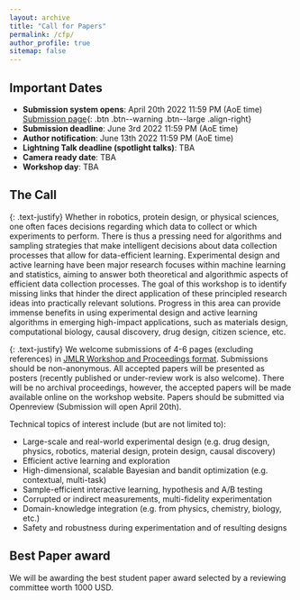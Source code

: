 ```yaml
---
layout: archive
title: "Call for Papers"
permalink: /cfp/
author_profile: true
sitemap: false
---
```


Important Dates
----------------
* **Submission system opens**: April 20th 2022 11:59 PM (AoE time)  [Submission page](#link){: .btn .btn--warning .btn--large .align-right}
* **Submission deadline**: June 3rd 2022 11:59 PM (AoE time)
* **Author notification**: June 13th 2022  11:59 PM (AoE time)
* **Lightning Talk deadline (spotlight talks)**: TBA
* **Camera ready date**: TBA
* **Workshop day**: TBA

The Call
---------

{: .text-justify} 
Whether in robotics, protein design, or physical sciences, one often faces decisions regarding which data to collect or which experiments to perform. There is thus a pressing need for algorithms and sampling strategies that make intelligent decisions about data collection processes that allow for data-efficient learning. Experimental design and active learning have been major research focuses within machine learning and statistics, aiming to answer both theoretical and algorithmic aspects of efficient data collection processes. The goal of this workshop is to identify missing links that hinder the direct application of these principled research ideas into practically relevant solutions. Progress in this area can provide immense benefits in using experimental design and active learning algorithms in emerging high-impact applications, such as materials design, computational biology, causal discovery, drug design, citizen science, etc.

{: .text-justify}
We welcome submissions of 4-6 pages (excluding references) in [JMLR Workshop and Proceedings format](https://www.overleaf.com/latex/templates/template-for-journal-of-machine-learning-research-jmlr-with-jmlr2e-dot-sty/vjcpxhvztrjn). Submissions should be non-anonymous. All accepted papers will be presented as posters (recently published or under-review work is also welcome). There will be no archival proceedings, however, the accepted papers will be made available online on the workshop website. Papers should be submitted via Openreview (Submission will open April 20th).

Technical topics of interest include (but are not limited to):
- Large-scale and real-world experimental design
(e.g. drug design, physics, robotics, material design, protein design, causal discovery)
- Efficient active learning and exploration
- High-dimensional, scalable Bayesian and bandit optimization (e.g. contextual, multi-task)
- Sample-efficient interactive learning, hypothesis and A/B testing
- Corrupted or indirect measurements, multi-fidelity experimentation
- Domain-knowledge integration (e.g. from physics, chemistry, biology, etc.)
- Safety and robustness during experimentation and of resulting designs


Best Paper award
---------
We will be awarding the best student paper award selected by a reviewing committee worth 1000 USD.


<!--
## Camera-Ready Instructions
Camera-ready papers should be at most 4 pages (excluding references and appendix), using the [customized JMLR template linked here](camera_ready_jmlr_tex_template.zip).
All papers must be sent by **July 15, 2020, 11:59 PM (Anywhere on Earth)** to the following email address: realml.icml2020@gmail.com

Note that there will be no archival proceedings. However, the camera-ready papers will be made available on the workshop website.


## Lightning Talk Instructions
During the workshop, we will host a round of lightning talks for all accepted papers, where an author from each paper will have the chance to talk about their work live via Zoom, for up to 2 minutes (using slides). Slides must be in PDF format, and sent to organizers in advance, by July 15. Organizers will click through slides while authors speak. Slides will be made available on the workshop website.
Here are the key details:
* **Talk date/time:** 5:10 - 6:40 PM UTC on the day of the workshop (July 18, 2020).
* **Talk details:** Each talk should be under 2 minutes, using any number of slides. Talks should summarize the main ideas and results of the paper. During each talk, organizers will click through slides while authors speak.
* **Slide format:** Slides should be in PDF format.
* **Submitting slides:** Slides must be sent by **July 15, 2020 (end of day, Anywhere on Earth)** to the following email address: realml.icml2020@gmail.com

Note that we are hosting lightning talks in lieu of a poster session. However, for authors who wish to make and share a poster, we will provide a way for posters to be shared on our website. If you wish to do this, please email us at realml.icml2020@gmail.com. -->
